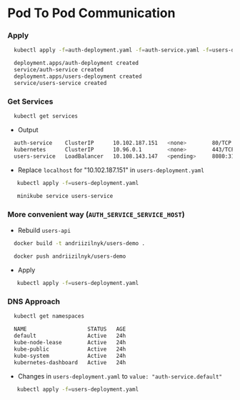 # Pod To Pod Communication

### Apply
```bash
  kubectl apply -f=auth-deployment.yaml -f=auth-service.yaml -f=users-deployment.yaml -f=users-service.yaml
```
```bash
  deployment.apps/auth-deployment created
  service/auth-service created
  deployment.apps/users-deployment created
  service/users-service created
```
### Get Services
```bash
  kubectl get services
```
- Output
```bash
  auth-service    ClusterIP      10.102.187.151   <none>        80/TCP           66s
  kubernetes      ClusterIP      10.96.0.1        <none>        443/TCP          3m38s
  users-service   LoadBalancer   10.108.143.147   <pending>     8080:31263/TCP   66s
```
- Replace `localhost` for "10.102.187.151" in `users-deployment.yaml`
```bash
   kubectl apply -f=users-deployment.yaml
   
   minikube service users-service
```
### More convenient way (`AUTH_SERVICE_SERVICE_HOST`)
- Rebuild `users-api`
```bash
  docker build -t andriizilnyk/users-demo .
  
  docker push andriizilnyk/users-demo
```
- Apply
```bash
   kubectl apply -f=users-deployment.yaml
```
### DNS Approach
```bash
  kubectl get namespaces
```
```bash
  NAME                   STATUS   AGE
  default                Active   24h
  kube-node-lease        Active   24h
  kube-public            Active   24h
  kube-system            Active   24h
  kubernetes-dashboard   Active   24h
```
- Changes in `users-deployment.yaml` to `value: "auth-service.default"`
```bash
   kubectl apply -f=users-deployment.yaml
```
